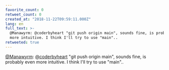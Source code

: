 ```yaml
---
favorite_count: 0
retweet_count: 0
created_at: "2018-11-22T09:59:11.000Z"
lang: en
full_text: >-
  @Manawyrm: @coderbyheart "git push origin main", sounds fine, is probably even
  more intuitive. I think I'll try to use "main"..
retweeted: true
---
```


[@Manawyrm](https://twitter.com/Manawyrm):
[@coderbyheart](https://twitter.com/coderbyheart) "git push origin main", sounds
fine, is probably even more intuitive. I think I'll try to use "main"..
